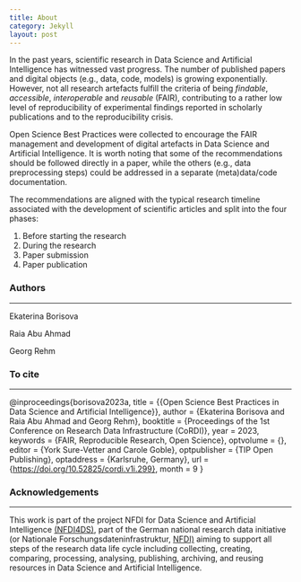 ```yaml
---
title: About
category: Jekyll
layout: post
---
```


In the past years, scientific research in Data Science and Artificial Intelligence has witnessed vast progress. The number of published papers and digital objects (e.g., data, code, models) is growing exponentially. However, not all research artefacts fulfill the criteria of being *findable*, *accessible*, *interoperable* and *reusable* (FAIR), contributing to a rather low level of reproducibility of experimental findings reported in scholarly publications and to the reproducibility crisis.

Open Science Best Practices were collected to encourage the FAIR management and development of digital artefacts in Data Science and Artificial Intelligence. It is worth noting that some of the recommendations should be followed directly in a paper, while the others (e.g., data preprocessing steps) could be addressed in a separate (meta)data/code documentation.

The recommendations are aligned with the typical research timeline associated with the development of scientific articles and split into the four phases:
1. Before starting the research
2. During the research
3. Paper submission
4. Paper publication


### Authors
--------------------------------------------------------------------------------------------

Ekaterina Borisova

Raia Abu Ahmad

Georg Rehm


### To cite
--------------------------------------------------------------------------------------------

@inproceedings{borisova2023a,
  title = {{Open Science Best Practices in Data Science and Artificial
                  Intelligence}},
  author = {Ekaterina Borisova and Raia Abu Ahmad and Georg Rehm},
  booktitle = {Proceedings of the 1st Conference on Research Data
                  Infrastructure (CoRDI)},
  year = 2023,
  keywords = {FAIR, Reproducible Research, Open Science},
  optvolume = {},
  editor = {York Sure-Vetter and Carole Goble},
  optpublisher = {TIP Open Publishing},
  optaddress = {Karlsruhe, Germany},
  url = {https://doi.org/10.52825/cordi.v1i.299},
  month = 9
}

### Acknowledgements
--------------------------------------------------------------------------------------------

This work is part of the project NFDI for Data Science and Artificial Intelligence [(NFDI4DS)](https://www.nfdi4datascience.de), part of the German national research data initiative (or Nationale Forschungsdateninfrastruktur, [NFDI)](https://www.nfdi.de/?) aiming to support all steps of the research data life cycle including collecting, creating, comparing, processing, analysing, publishing, archiving, and reusing resources in Data Science and Artificial Intelligence.
